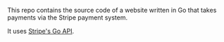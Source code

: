 This repo contains the source code of a website written in Go 
that takes payments via the Stripe payment system.

It uses [Stripe's Go API](https://docs.stripe.com/api?lang=go).
